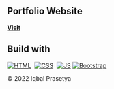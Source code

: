 ## Portfolio Website

<a href="https://iqbalprasettya.github.io/" target="_blank">**Visit**</a>

## Build with

[![HTML](https://img.shields.io/badge/html5%20-%23E34F26.svg?&style=for-the-badge&logo=html5&logoColor=white)](https://en.wikipedia.org/wiki/HTML)&nbsp;
[![CSS](https://img.shields.io/badge/css3%20-%231572B6.svg?&style=for-the-badge&logo=css3&logoColor=white)](https://en.wikipedia.org/wiki/CSS)&nbsp;
[![JS](https://img.shields.io/badge/javascript%20-%23323330.svg?&style=for-the-badge&logo=javascript&logoColor=%23F7DF1E)](https://en.wikipedia.org/wiki/JavaScript)
[![Bootstrap](https://img.shields.io/badge/bootstrap%20-blueviolet.svg?&style=for-the-badge&logo=bootstrap&logoColor=white)](https://en.wikipedia.org/wiki/Bootstrap_(front-end_framework))













© 2022 Iqbal Prasetya

